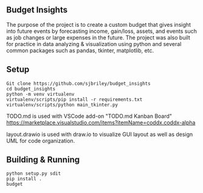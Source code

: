 ## Budget Insights
The purpose of the project is to create a custom budget that gives insight into future events by forecasting income, gain/loss, assets, and events such as job changes or large expenses in the future.
The project was also built for practice in data analyzing & visualization using python and several common packages such as pandas, tkinter, matplotlib, etc.

## Setup
```
Git clone https://github.com/sjbriley/budget_insights
cd budget_insights
python -m venv virtualenv
virtualenv/scripts/pip install -r requirements.txt
virtualenv/scripts/python main_tkinter.py
```


TODO.md is used with VSCode add-on "TODO.md Kanban Board"
    https://marketplace.visualstudio.com/items?itemName=coddx.coddx-alpha

layout.drawio is used with draw.io to visualize GUI layout as well as design UML for code organization.

## Building & Running
```
python setup.py sdit
pip install .
budget
```